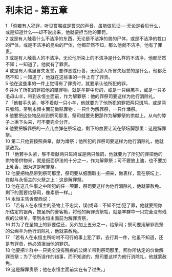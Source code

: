 # 利未记 - 第五章
  
 1 「倘若有人犯罪，听见誓嘱或是誓求的声音，虽能做见证──无论是看见什么，或是知道什么──却不说出来，他就要担当他的罪罚。  
 2 或是有人触着什么不洁净的东西，无论是不洁净的兽的尸体，或是不洁净的牲口的尸体，或是不洁净的昆虫的尸体，他都茫然不知，那么他就不洁净，他有了罪责。  
 3 或是有人触着人的不洁净，无论他所染上的不洁净是什么样的不洁净，他都茫然不知；一知道了，他就有了罪责。  
 4 或是有人嘴里冒失发誓，要作恶或行善，无论那人所冒失起誓的是什么，他都茫然不知；一知道了，他就在这些事的一件上有了罪责。  
 5 他在这些事的一件上觉得有了罪责时，就要承认他所犯的罪，  
 6 并为了所犯的罪把他的赔罪物，就是羊群中母的，或是一只绵羔羊，或是一只多毛母山羊，带到永恒主面前，作为解罪祭：他的罪祭司要这样为他行消除礼。  
 7 「他若手头紧，够不着献一只小羊，他就要为了他所犯的罪把两只斑鸠，或是两只雏鸽，带到永恒主面前做赔罪物：一只作为解罪祭，一只作燔祭。  
 8 他要把这些物品带到祭司那里，祭司就要先把那作为解罪祭的供献上，从鸟的脖子上揪下头来，可不要完全分开。  
 9 他要把解罪祭的一点儿血弹在祭坛边，剩下的血要让流在祭坛脚那里：这是解罪祭。  
 10 第二只他要按照典章，献为燔祭；他所犯的罪祭司要这样为他行消除礼，他就蒙赦免。  
 11 「他若手头紧，够不着献两只斑鸠或是两只雏鸽，他就要为了所犯的罪把他的供物带供物来，就是细面伊法的十分之一，作为解罪祭；可不要放上油，也不要加上乳香，因为这是解罪祭。  
 12 他要把物品带到祭司那里，祭司要从细面取出一把来，做表样，熏在祭坛上，在献与永恒主的火祭之上：这是解罪祭。  
 13 他在这几件事之中所犯的任一项罪，祭司要这样为他行消除礼，他就蒙赦免。剩下的面要给祭司，像素祭一样。」  
 14 永恒主告诉摩西说：  
 15 「若有人在永恒主的圣物上不忠实，误(或译：不知不觉)犯了罪，他就要照你所估定的银两，按圣所的舍客勒，将他的解罪责祭牲，就是羊群中一只完全没有残疾的公绵羊，带到永恒主面前为解罪责祭，  
 16 并为了在圣物上的罪要偿还，另外加上五分之一，给祭司；祭司要用解罪责祭的公绵羊为他行消除礼，他就蒙赦免。  
 17 「若有人在永恒主所吩咐不可行的事上犯了罪，去行其一件，他虽不知道，还是有罪责，他必须担当他的罪罚。  
 18 他要把羊群中一只完全没有残疾的公绵羊带到祭司那里，照你所估定的价做解罪责祭；为了他所误作的错事，而不知道的，祭司要这样为他行消除礼，他就蒙赦免。  
 19 这是解罪责祭；他在永恒主面前实在有了过失。」